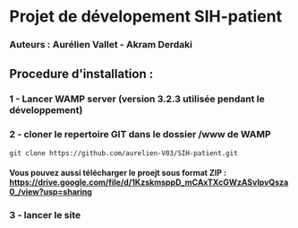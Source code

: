 # Projet de dévelopement SIH-patient
### Auteurs : Aurélien Vallet - Akram Derdaki 

##  Procedure d'installation : 
###  1 - Lancer WAMP server (version 3.2.3 utilisée pendant le développement)
###  2 - cloner le repertoire GIT dans le dossier /www de WAMP
```
git clone https://github.com/aurelien-V03/SIH-patient.git
```
#### Vous pouvez aussi télécharger le proejt sous format ZIP : https://drive.google.com/file/d/1KzskmsppD_mCAxTXcGWzASvIpvQsza0_/view?usp=sharing

###  3 - lancer le site

